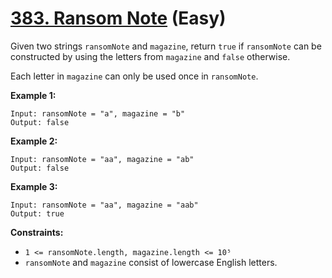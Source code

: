 # [383. Ransom Note][link] (Easy)

[link]: https://leetcode.com/problems/ransom-note/

Given two strings `ransomNote` and `magazine`, return `true` if  `ransomNote` can be constructed by
using the letters from  `magazine` and  `false` otherwise.

Each letter in `magazine` can only be used once in `ransomNote`.

**Example 1:**

```
Input: ransomNote = "a", magazine = "b"
Output: false
```

**Example 2:**

```
Input: ransomNote = "aa", magazine = "ab"
Output: false
```

**Example 3:**

```
Input: ransomNote = "aa", magazine = "aab"
Output: true
```

**Constraints:**

- `1 <= ransomNote.length, magazine.length <= 10⁵`
- `ransomNote` and `magazine` consist of lowercase English letters.
